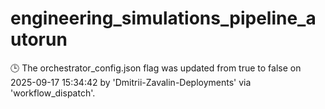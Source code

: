 # engineering_simulations_pipeline_autorun

🕒 The orchestrator_config.json flag was updated from true to false on 2025-09-17 15:34:42 by 'Dmitrii-Zavalin-Deployments' via 'workflow_dispatch'.
